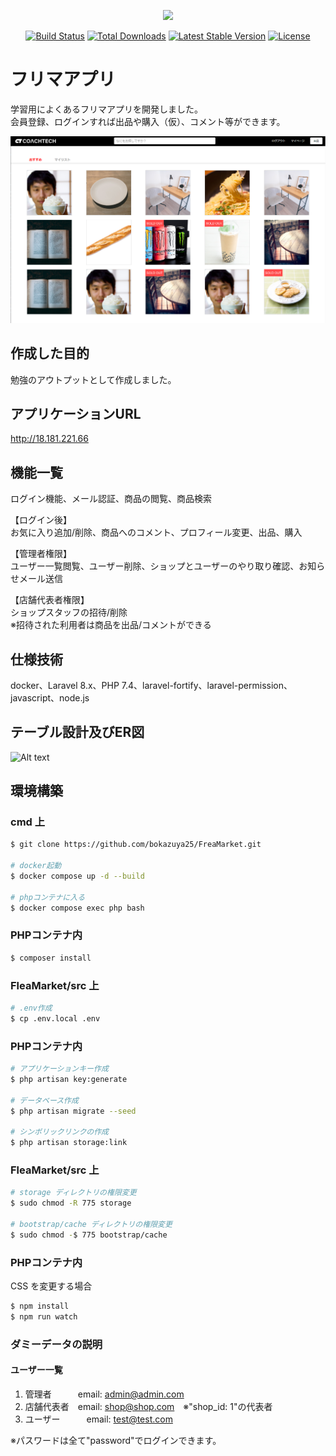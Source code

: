 <p align="center"><a href="https://laravel.com" target="_blank"><img src="https://raw.githubusercontent.com/laravel/art/master/logo-lockup/5%20SVG/2%20CMYK/1%20Full%20Color/laravel-logolockup-cmyk-red.svg" width="400"></a></p>

<p align="center">
<a href="https://travis-ci.org/laravel/framework"><img src="https://travis-ci.org/laravel/framework.svg" alt="Build Status"></a>
<a href="https://packagist.org/packages/laravel/framework"><img src="https://img.shields.io/packagist/dt/laravel/framework" alt="Total Downloads"></a>
<a href="https://packagist.org/packages/laravel/framework"><img src="https://img.shields.io/packagist/v/laravel/framework" alt="Latest Stable Version"></a>
<a href="https://packagist.org/packages/laravel/framework"><img src="https://img.shields.io/packagist/l/laravel/framework" alt="License"></a>
</p>

# フリマアプリ
学習用によくあるフリマアプリを開発しました。  
会員登録、ログインすれば出品や購入（仮）、コメント等ができます。  

![Alt text](img/home.png)

## 作成した目的
勉強のアウトプットとして作成しました。

## アプリケーションURL
http://18.181.221.66

## 機能一覧
ログイン機能、メール認証、商品の閲覧、商品検索  
  
【ログイン後】  
お気に入り追加/削除、商品へのコメント、プロフィール変更、出品、購入  
  
【管理者権限】  
ユーザー一覧閲覧、ユーザー削除、ショップとユーザーのやり取り確認、お知らせメール送信  
  
【店舗代表者権限】  
ショップスタッフの招待/削除  
※招待された利用者は商品を出品/コメントができる

## 仕様技術
docker、Laravel 8.x、PHP 7.4、laravel-fortify、laravel-permission、javascript、node.js

## テーブル設計及びER図
![Alt text](img/ER%E5%9B%B3.png)

## 環境構築
### cmd 上
```bash
$ git clone https://github.com/bokazuya25/FreaMarket.git

# docker起動
$ docker compose up -d --build

# phpコンテナに入る
$ docker compose exec php bash
```
### PHPコンテナ内
```bash
$ composer install
```

### FleaMarket/src 上
```bash
# .env作成
$ cp .env.local .env
```

### PHPコンテナ内
```bash
# アプリケーションキー作成
$ php artisan key:generate

# データベース作成
$ php artisan migrate --seed

# シンボリックリンクの作成
$ php artisan storage:link
```

### FleaMarket/src 上
```bash
# storage ディレクトリの権限変更
$ sudo chmod -R 775 storage

# bootstrap/cache ディレクトリの権限変更
$ sudo chmod -$ 775 bootstrap/cache
```

### PHPコンテナ内
CSS を変更する場合
```bash
$ npm install
$ npm run watch
```

### ダミーデータの説明
#### ユーザー一覧
1. 管理者　　　email: admin@admin.com
2. 店舗代表者　email: shop@shop.com　※"shop_id: 1"の代表者
3. ユーザー　　　email: test@test.com  

※パスワードは全て"password"でログインできます。